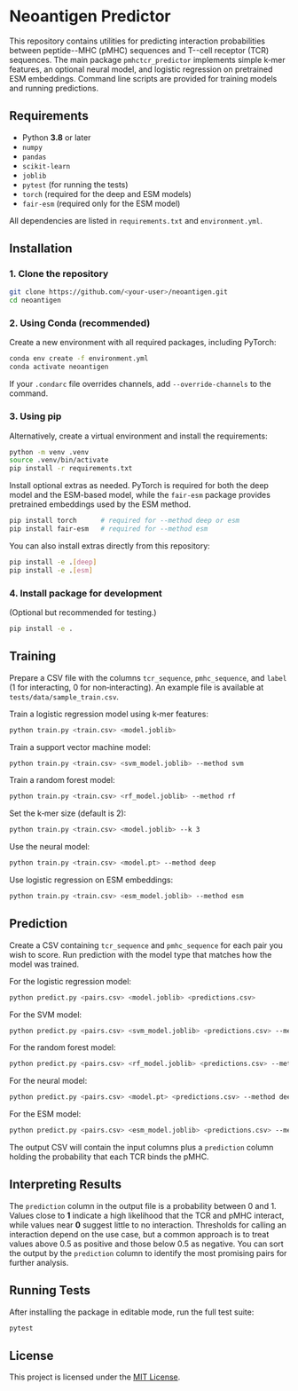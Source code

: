 # Neoantigen Predictor

This repository contains utilities for predicting interaction probabilities between peptide--MHC (pMHC) sequences and T--cell receptor (TCR) sequences. The main package `pmhctcr_predictor` implements simple k‑mer features, an optional neural model, and logistic regression on pretrained ESM embeddings. Command line scripts are provided for training models and running predictions.

## Requirements

- Python **3.8** or later
- `numpy`
- `pandas`
- `scikit-learn`
- `joblib`
- `pytest` (for running the tests)
- `torch` (required for the deep and ESM models)
- `fair-esm` (required only for the ESM model)

All dependencies are listed in `requirements.txt` and `environment.yml`.

## Installation

### 1. Clone the repository

```bash
git clone https://github.com/<your-user>/neoantigen.git
cd neoantigen
```

### 2. Using Conda (recommended)

Create a new environment with all required packages, including PyTorch:

```bash
conda env create -f environment.yml
conda activate neoantigen
```

If your `.condarc` file overrides channels, add `--override-channels` to the command.

### 3. Using pip

Alternatively, create a virtual environment and install the requirements:

```bash
python -m venv .venv
source .venv/bin/activate
pip install -r requirements.txt
```

Install optional extras as needed. PyTorch is required for both the deep model
and the ESM-based model, while the `fair-esm` package provides pretrained
embeddings used by the ESM method.

```bash
pip install torch      # required for --method deep or esm
pip install fair-esm   # required for --method esm
```

You can also install extras directly from this repository:

```bash
pip install -e .[deep]
pip install -e .[esm]
```

### 4. Install package for development

(Optional but recommended for testing.)

```bash
pip install -e .
```

## Training

Prepare a CSV file with the columns `tcr_sequence`, `pmhc_sequence`, and `label` (1 for interacting, 0 for non‑interacting). An example file is available at `tests/data/sample_train.csv`.

Train a logistic regression model using k‑mer features:

```bash
python train.py <train.csv> <model.joblib>
```

Train a support vector machine model:

```bash
python train.py <train.csv> <svm_model.joblib> --method svm
```

Train a random forest model:

```bash
python train.py <train.csv> <rf_model.joblib> --method rf
```

Set the k‑mer size (default is 2):

```bash
python train.py <train.csv> <model.joblib> --k 3
```

Use the neural model:

```bash
python train.py <train.csv> <model.pt> --method deep
```

Use logistic regression on ESM embeddings:

```bash
python train.py <train.csv> <esm_model.joblib> --method esm
```

## Prediction

Create a CSV containing `tcr_sequence` and `pmhc_sequence` for each pair you wish to score. Run prediction with the model type that matches how the model was trained.

For the logistic regression model:

```bash
python predict.py <pairs.csv> <model.joblib> <predictions.csv>
```

For the SVM model:

```bash
python predict.py <pairs.csv> <svm_model.joblib> <predictions.csv> --method svm
```

For the random forest model:

```bash
python predict.py <pairs.csv> <rf_model.joblib> <predictions.csv> --method rf
```

For the neural model:

```bash
python predict.py <pairs.csv> <model.pt> <predictions.csv> --method deep
```

For the ESM model:

```bash
python predict.py <pairs.csv> <esm_model.joblib> <predictions.csv> --method esm
```

The output CSV will contain the input columns plus a `prediction` column holding the probability that each TCR binds the pMHC.

## Interpreting Results

The `prediction` column in the output file is a probability between 0 and 1.
Values close to **1** indicate a high likelihood that the TCR and pMHC interact,
while values near **0** suggest little to no interaction. Thresholds for calling
an interaction depend on the use case, but a common approach is to treat values
above 0.5 as positive and those below 0.5 as negative. You can sort the output
by the `prediction` column to identify the most promising pairs for further
analysis.

## Running Tests

After installing the package in editable mode, run the full test suite:

```bash
pytest
```

## License

This project is licensed under the [MIT License](LICENSE).
